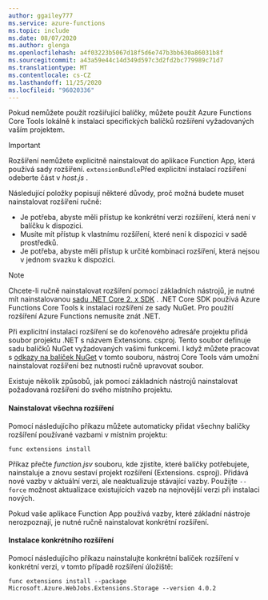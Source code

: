```yaml
---
author: ggailey777
ms.service: azure-functions
ms.topic: include
ms.date: 08/07/2020
ms.author: glenga
ms.openlocfilehash: a4f03223b5067d18f5d6e747b3bb630a86031b8f
ms.sourcegitcommit: a43a59e44c14d349d597c3d2fd2bc779989c71d7
ms.translationtype: MT
ms.contentlocale: cs-CZ
ms.lasthandoff: 11/25/2020
ms.locfileid: "96020336"
---
```

Pokud nemůžete použít rozšiřující balíčky, můžete použít Azure Functions Core Tools lokálně k instalaci specifických balíčků rozšíření vyžadovaných vaším projektem.

> [!IMPORTANT]
> Rozšíření nemůžete explicitně nainstalovat do aplikace Function App, která používá sady rozšíření. `extensionBundle`Před explicitní instalací rozšíření odeberte část v *host.js* .

Následující položky popisují některé důvody, proč možná budete muset nainstalovat rozšíření ručně:

* Je potřeba, abyste měli přístup ke konkrétní verzi rozšíření, která není v balíčku k dispozici.
* Musíte mít přístup k vlastnímu rozšíření, které není k dispozici v sadě prostředků.
* Je potřeba, abyste měli přístup k určité kombinaci rozšíření, která nejsou v jednom svazku k dispozici.

> [!NOTE]
> Chcete-li ručně nainstalovat rozšíření pomocí základních nástrojů, je nutné mít nainstalovanou [sadu .NET Core 2. x SDK](https://dotnet.microsoft.com/download) . .NET Core SDK používá Azure Functions Core Tools k instalaci rozšíření ze sady NuGet. Pro použití rozšíření Azure Functions nemusíte znát .NET.

Při explicitní instalaci rozšíření se do kořenového adresáře projektu přidá soubor projektu .NET s názvem Extensions. csproj. Tento soubor definuje sadu balíčků NuGet vyžadovaných vašimi funkcemi. I když můžete pracovat s [odkazy na balíček NuGet](/nuget/consume-packages/package-references-in-project-files) v tomto souboru, nástroj Core Tools vám umožní nainstalovat rozšíření bez nutnosti ručně upravovat soubor.

Existuje několik způsobů, jak pomocí základních nástrojů nainstalovat požadovaná rozšíření do svého místního projektu. 

#### <a name="install-all-extensions"></a>Nainstalovat všechna rozšíření 

Pomocí následujícího příkazu můžete automaticky přidat všechny balíčky rozšíření používané vazbami v místním projektu:

```dotnetcli
func extensions install
```
Příkaz přečte *function.jsv* souboru, kde zjistíte, které balíčky potřebujete, nainstaluje a znovu sestaví projekt rozšíření (Extensions. csproj). Přidává nové vazby v aktuální verzi, ale neaktualizuje stávající vazby. Použijte `--force` možnost aktualizace existujících vazeb na nejnovější verzi při instalaci nových.

Pokud vaše aplikace Function App používá vazby, které základní nástroje nerozpoznají, je nutné ručně nainstalovat konkrétní rozšíření.

#### <a name="install-a-specific-extension"></a>Instalace konkrétního rozšíření

Pomocí následujícího příkazu nainstalujte konkrétní balíček rozšíření v konkrétní verzi, v tomto případě rozšíření úložiště:

```dotnetcli
func extensions install --package Microsoft.Azure.WebJobs.Extensions.Storage --version 4.0.2
```
